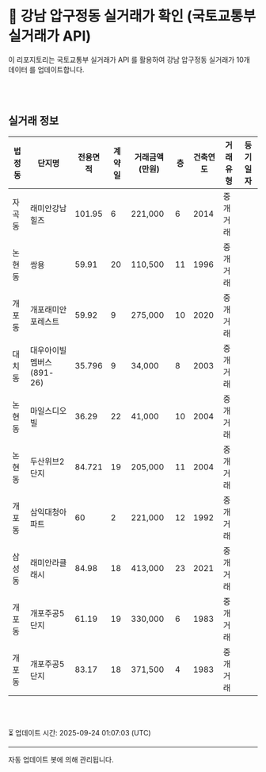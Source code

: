 
# 🚩 강남 압구정동 실거래가 확인 (국토교통부 실거래가 API)

이 리포지토리는 국토교통부 실거래가 API 를 활용하여 강남 압구정동 실거래가 10개 데이터 를 업데이트합니다.

<br>
<br>

## 실거래 정보
| 법정동 | 단지명 | 전용면적 | 계약일 | 거래금액(만원) | 층 | 건축연도 | 거래유형 | 등기일자 |
| --- | --- | --- | --- | --- | --- | --- | --- | --- |
| 자곡동 | 래미안강남힐즈 | 101.95 | 6 | 221,000 | 6 | 2014 | 중개거래 |  |
| 논현동 | 쌍용 | 59.91 | 20 | 110,500 | 11 | 1996 | 중개거래 |  |
| 개포동 | 개포래미안포레스트 | 59.92 | 9 | 275,000 | 10 | 2020 | 중개거래 |  |
| 대치동 | 대우아이빌멤버스(891-26) | 35.796 | 9 | 34,000 | 8 | 2003 | 중개거래 |  |
| 논현동 | 마일스디오빌 | 36.29 | 22 | 41,000 | 10 | 2004 | 중개거래 |  |
| 논현동 | 두산위브2단지 | 84.721 | 19 | 205,000 | 11 | 2004 | 중개거래 |  |
| 개포동 | 삼익대청아파트 | 60 | 2 | 221,000 | 12 | 1992 | 중개거래 |  |
| 삼성동 | 래미안라클래시 | 84.98 | 18 | 413,000 | 23 | 2021 | 중개거래 |  |
| 개포동 | 개포주공5단지 | 61.19 | 19 | 330,000 | 6 | 1983 | 중개거래 |  |
| 개포동 | 개포주공5단지 | 83.17 | 18 | 371,500 | 4 | 1983 | 중개거래 |  |

<br>
<br>

⏳ 업데이트 시간: 2025-09-24 01:07:03 (UTC)

---
자동 업데이트 봇에 의해 관리됩니다.
    